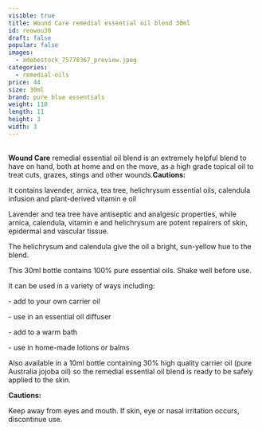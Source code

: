 ```yaml
---
visible: true
title: Wound Care remedial essential oil blend 30ml
id: reowou30
draft: false
popular: false
images:
  - adobestock_75778367_preview.jpeg
categories:
  - remedial-oils
price: 44
size: 30ml
brand: pure blue essentials
weight: 110
length: 11
height: 3
width: 3
---
```

\
**Wound Care** remedial essential oil blend is an extremely helpful blend to have on hand, both at home and on the move, as a high grade topical oil to treat cuts, grazes, stings and other wounds.**Cautions:**

It contains lavender, arnica, tea tree, helichrysum essential oils, calendula infusion and plant-derived vitamin e oil

Lavender and tea tree have antiseptic and analgesic properties, while arnica, calendula, vitamin e and helichrysum are potent repairers of skin, epidermal and vascular tissue.

The helichrysum and calendula give the oil a bright, sun-yellow hue to the blend.

This 30ml bottle contains 100% pure essential oils. Shake well before use.

It can be used in a variety of ways including:

\- add to your own carrier oil

\- use in an essential oil diffuser

\- add to a warm bath

\- use in home-made lotions or balms

Also available in a 10ml bottle containing 30% high quality carrier oil (pure Australia jojoba oil) so the remedial essential oil blend is ready to be safely applied to the skin.

**Cautions:**

Keep away from eyes and mouth. If skin, eye or nasal irritation occurs, discontinue use.